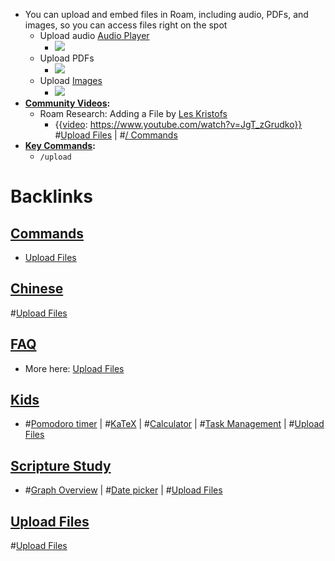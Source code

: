 - You can upload and embed files in Roam, including audio, PDFs, and images, so you can access files right on the spot  
    - Upload audio [Audio Player](<Audio Player.md>)
        - ![](https://firebasestorage.googleapis.com/v0/b/firescript-577a2.appspot.com/o/imgs%2Fapp%2Fhelp-documentation%2FOIMsl6U0Jb.gif?alt=media&token=db707c6f-7936-4813-9a3f-2475a3d027c0)
    - Upload PDFs 
        - ![](https://firebasestorage.googleapis.com/v0/b/firescript-577a2.appspot.com/o/imgs%2Fapp%2Fhelp-documentation%2FSV5zdzJ_v6.gif?alt=media&token=1cd664ff-cd24-4b0e-80fb-8b139841b07c)
    - Upload [Images](<Images.md>)
        - ![](https://firebasestorage.googleapis.com/v0/b/firescript-577a2.appspot.com/o/imgs%2Fapp%2Fhelp-documentation%2Fp8y1UIR1C0.gif?alt=media&token=b7b763f2-b5f6-4e37-a015-0053dc0bf63c)
- **[Community Videos](<Community Videos.md>):**
    - Roam Research: Adding a File by [Les Kristofs](<Les Kristofs.md>)
        - {{[video](<video.md>): https://www.youtube.com/watch?v=JgT_zGrudko}}
          #[Upload Files](<Upload Files.md>) | #[/ Commands](</ Commands.md>)
- **[Key Commands](<Key Commands.md>):**
    - `/upload`

# Backlinks
## [ Commands](< Commands.md>)
- [Upload Files](<Upload Files.md>)

## [Chinese](<Chinese.md>)
#[Upload Files](<Upload Files.md>)

## [FAQ](<FAQ.md>)
- More here: [Upload Files](<Upload Files.md>)

## [Kids](<Kids.md>)
- #[Pomodoro timer](<Pomodoro timer.md>) | #[KaTeX](<KaTeX.md>) | #[Calculator](<Calculator.md>) | #[Task Management](<Task Management.md>) | #[Upload Files](<Upload Files.md>)

## [Scripture Study](<Scripture Study.md>)
- #[Graph Overview](<Graph Overview.md>) | #[Date picker](<Date picker.md>) | #[Upload Files](<Upload Files.md>)

## [Upload Files](<Upload Files.md>)
#[Upload Files](<Upload Files.md>)

